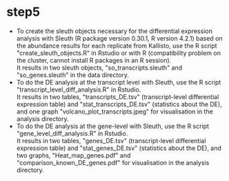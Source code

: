 # step5
* To create the sleuth objects necessary for the differential expression analysis with Sleuth (R package version 0.30.1, R version 4.2.1) based on the abundance results for each replicate from Kallisto, use the R script "create_sleuth_objects.R" in Rstudio or with R (compatibility problem on the cluster, cannot install R packages in an R session). \
It results in two sleuth objects, "so_transcripts.sleuth" and "so_genes.sleuth" in the data directory. 
* To do the DE analysis at the transcript level with Sleuth, use the R script "transcript_level_diff_analysis.R" in Rstudio. \
It results in two tables, "transcripts_DE.tsv" (transcript-level differential expression table) and "stat_transcripts_DE.tsv" (statistics about the DE), and one graph "volcano_plot_transcripts.jpeg" for visualisation in the analysis directory.
* To do the DE analysis at the gene-level with Sleuth, use the R script "gene_level_diff_analysis.R" in Rstudio. \
It results in two tables, "genes_DE.tsv" (transcript-level differential expression table) and "stat_genes_DE.tsv" (statistics about the DE), and two graphs, "Heat_map_genes.pdf" and "comparison_known_DE_genes.pdf" for visualisation in the analysis directory.


